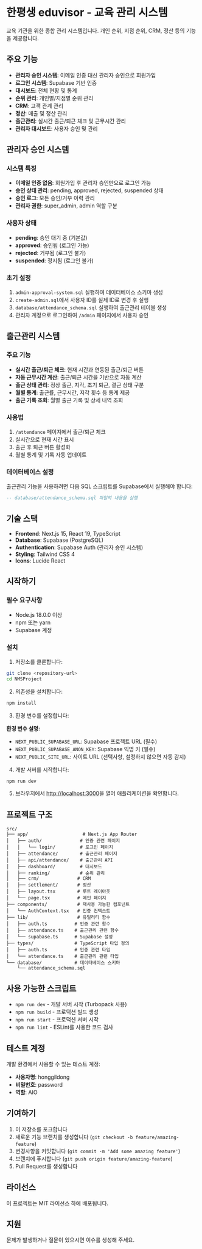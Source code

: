# 한평생 eduvisor - 교육 관리 시스템

교육 기관을 위한 종합 관리 시스템입니다. 개인 순위, 지점 순위, CRM, 정산 등의 기능을 제공합니다.

## 주요 기능

- **관리자 승인 시스템**: 이메일 인증 대신 관리자 승인으로 회원가입
- **로그인 시스템**: Supabase 기반 인증
- **대시보드**: 전체 현황 및 통계
- **순위 관리**: 개인별/지점별 순위 관리
- **CRM**: 고객 관계 관리
- **정산**: 매출 및 정산 관리
- **출근관리**: 실시간 출근/퇴근 체크 및 근무시간 관리
- **관리자 대시보드**: 사용자 승인 및 관리

## 관리자 승인 시스템

### 시스템 특징

- **이메일 인증 없음**: 회원가입 후 관리자 승인만으로 로그인 가능
- **승인 상태 관리**: pending, approved, rejected, suspended 상태
- **승인 로그**: 모든 승인/거부 이력 관리
- **관리자 권한**: super_admin, admin 역할 구분

### 사용자 상태

- **pending**: 승인 대기 중 (기본값)
- **approved**: 승인됨 (로그인 가능)
- **rejected**: 거부됨 (로그인 불가)
- **suspended**: 정지됨 (로그인 불가)

### 초기 설정

1. `admin-approval-system.sql` 실행하여 데이터베이스 스키마 생성
2. `create-admin.sql`에서 사용자 ID를 실제 ID로 변경 후 실행
3. `database/attendance_schema.sql` 실행하여 출근관리 테이블 생성
4. 관리자 계정으로 로그인하여 `/admin` 페이지에서 사용자 승인

## 출근관리 시스템

### 주요 기능

- **실시간 출근/퇴근 체크**: 현재 시간과 연동된 출근/퇴근 버튼
- **자동 근무시간 계산**: 출근/퇴근 시간을 기반으로 자동 계산
- **출근 상태 관리**: 정상 출근, 지각, 조기 퇴근, 결근 상태 구분
- **월별 통계**: 출근률, 근무시간, 지각 횟수 등 통계 제공
- **출근 기록 조회**: 월별 출근 기록 및 상세 내역 조회

### 사용법

1. `/attendance` 페이지에서 출근/퇴근 체크
2. 실시간으로 현재 시간 표시
3. 출근 후 퇴근 버튼 활성화
4. 월별 통계 및 기록 자동 업데이트

### 데이터베이스 설정

출근관리 기능을 사용하려면 다음 SQL 스크립트를 Supabase에서 실행해야 합니다:

```sql
-- database/attendance_schema.sql 파일의 내용을 실행
```

## 기술 스택

- **Frontend**: Next.js 15, React 19, TypeScript
- **Database**: Supabase (PostgreSQL)
- **Authentication**: Supabase Auth (관리자 승인 시스템)
- **Styling**: Tailwind CSS 4
- **Icons**: Lucide React

## 시작하기

### 필수 요구사항

- Node.js 18.0.0 이상
- npm 또는 yarn
- Supabase 계정

### 설치

1. 저장소를 클론합니다:

```bash
git clone <repository-url>
cd NMSProject
```

2. 의존성을 설치합니다:

```bash
npm install
```

3. 환경 변수를 설정합니다:

**환경 변수 설명:**

- `NEXT_PUBLIC_SUPABASE_URL`: Supabase 프로젝트 URL (필수)
- `NEXT_PUBLIC_SUPABASE_ANON_KEY`: Supabase 익명 키 (필수)
- `NEXT_PUBLIC_SITE_URL`: 사이트 URL (선택사항, 설정하지 않으면 자동 감지)

4. 개발 서버를 시작합니다:

```bash
npm run dev
```

5. 브라우저에서 [http://localhost:3000](http://localhost:3000)을 열어 애플리케이션을 확인합니다.

## 프로젝트 구조

```
src/
├── app/                    # Next.js App Router
│   ├── auth/              # 인증 관련 페이지
│   │   └── login/         # 로그인 페이지
│   ├── attendance/        # 출근관리 페이지
│   ├── api/attendance/    # 출근관리 API
│   ├── dashboard/         # 대시보드
│   ├── ranking/           # 순위 관리
│   ├── crm/              # CRM
│   ├── settlement/       # 정산
│   ├── layout.tsx        # 루트 레이아웃
│   └── page.tsx          # 메인 페이지
├── components/           # 재사용 가능한 컴포넌트
│   └── AuthContext.tsx   # 인증 컨텍스트
├── lib/                  # 유틸리티 함수
│   ├── auth.ts          # 인증 관련 함수
│   ├── attendance.ts    # 출근관리 관련 함수
│   └── supabase.ts      # Supabase 설정
├── types/               # TypeScript 타입 정의
│   ├── auth.ts          # 인증 관련 타입
│   └── attendance.ts    # 출근관리 관련 타입
└── database/            # 데이터베이스 스키마
    └── attendance_schema.sql
```

## 사용 가능한 스크립트

- `npm run dev` - 개발 서버 시작 (Turbopack 사용)
- `npm run build` - 프로덕션 빌드 생성
- `npm run start` - 프로덕션 서버 시작
- `npm run lint` - ESLint를 사용한 코드 검사

## 테스트 계정

개발 환경에서 사용할 수 있는 테스트 계정:

- **사용자명**: honggildong
- **비밀번호**: password
- **역할**: AIO

## 기여하기

1. 이 저장소를 포크합니다
2. 새로운 기능 브랜치를 생성합니다 (`git checkout -b feature/amazing-feature`)
3. 변경사항을 커밋합니다 (`git commit -m 'Add some amazing feature'`)
4. 브랜치에 푸시합니다 (`git push origin feature/amazing-feature`)
5. Pull Request를 생성합니다

## 라이선스

이 프로젝트는 MIT 라이선스 하에 배포됩니다.

## 지원

문제가 발생하거나 질문이 있으시면 이슈를 생성해 주세요.
